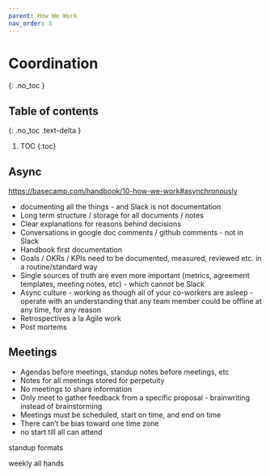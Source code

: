 ```yaml
---
parent: How We Work
nav_order: 3
---
```

# Coordination
{: .no_toc }

## Table of contents
{: .no_toc .text-delta }

1. TOC
{:toc}

## Async
https://basecamp.com/handbook/10-how-we-work#asynchronously
 - documenting all the things - and Slack is not documentation
 - Long term structure / storage for all documents / notes
 - Clear explanations for reasons behind decisions 
 - Conversations in google doc comments / github comments - not in Slack
 - Handbook first documentation
 - Goals / OKRs / KPIs need to be documented, measured, reviewed etc. in a routine/standard way 
 - Single sources of truth are even more important (metrics, agreement templates, meeting notes, etc) - which cannot be Slack
 - Async culture - working as though all of your co-workers are asleep - operate with an understanding that any team member could be offline at any time, for any reason
 - Retrospectives a la Agile work
 - Post mortems

## Meetings
 - Agendas before meetings, standup notes before meetings, etc
 - Notes for all meetings stored for perpetuity
 - No meetings to share information
 - Only meet to gather feedback from a specific proposal - brainwriting instead of brainstorming
 - Meetings must be scheduled, start on time, and end on time
 - There can’t be bias toward one time zone
 - no start till all can attend

standup formats

weekly all hands